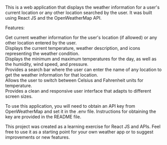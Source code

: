 This is a web application that displays the weather information for a user's current location or any other location searched by the user. It was built using React JS and the OpenWeatherMap API.

Features:

Get current weather information for the user's location (if allowed) or any other location entered by the user. <br>
Displays the current temperature, weather description, and icons representing the weather condition. <br>
Displays the minimum and maximum temperatures for the day, as well as the humidity, wind speed, and pressure. <br>
Provides a search bar where the user can enter the name of any location to get the weather information for that location. <br>
Allows the user to switch between Celsius and Fahrenheit units for temperature. <br>
Provides a clean and responsive user interface that adapts to different screen sizes. <br>

To use this application, you will need to obtain an API key from OpenWeatherMap and set it in the .env file. Instructions for obtaining the key are provided in the README file.

This project was created as a learning exercise for React JS and APIs. Feel free to use it as a starting point for your own weather app or to suggest improvements or new features.
